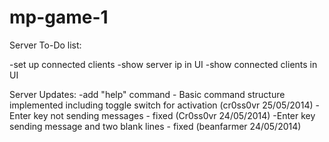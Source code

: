 mp-game-1
=========

Server To-Do list:

-set up connected clients
-show server ip in UI
-show connected clients in UI

Server Updates:
-add "help" command - Basic command structure implemented including toggle switch 
					for activation (cr0ss0vr 25/05/2014)
-Enter key not sending messages - fixed (Cr0ss0vr 24/05/2014)
-Enter key sending message and two blank lines - fixed (beanfarmer 24/05/2014)